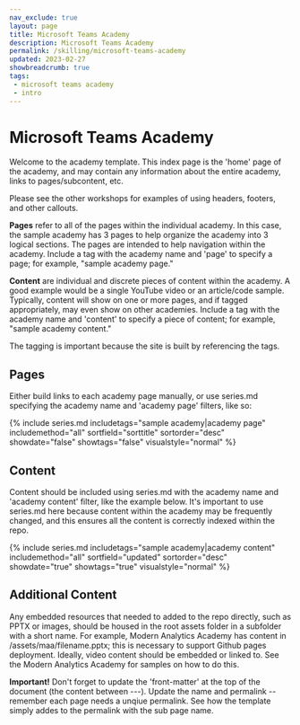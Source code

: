 ```yaml
---
nav_exclude: true
layout: page
title: Microsoft Teams Academy
description: Microsoft Teams Academy
permalink: /skilling/microsoft-teams-academy
updated: 2023-02-27
showbreadcrumb: true
tags: 
 - microsoft teams academy
 - intro
---
```


# Microsoft Teams Academy

Welcome to the academy template. This index page is the 'home' page of the academy, and may contain any information about the entire academy, links to pages/subcontent, etc.

Please see the other workshops for examples of using headers, footers, and other callouts.

__Pages__ refer to all of the pages within the individual academy. In this case, the sample academy has 3 pages to help organize the academy into 3 logical sections. The pages are intended to help navigation within the academy. Include a tag with the academy name and 'page' to specify a page; for example, "sample academy page."

__Content__ are individual and discrete pieces of content within the academy. A good example would be a single YouTube video or an article/code sample. Typically, content will show on one or more pages, and if tagged appropriately, may even show on other academies. Include a tag with the academy name and 'content' to specify a piece of content; for example, "sample academy content." 

The tagging is important because the site is built by referencing the tags.

## Pages

Either build links to each academy page manually, or use series.md specifying the academy name and 'academy page' filters, like so:

{% include series.md 
    includetags="sample academy|academy page" 
    includemethod="all" 
    sortfield="sorttitle" sortorder="desc" showdate="false" showtags="false"
    visualstyle="normal"
%}

##  Content

Content should be included using series.md with the academy name and 'academy content' filter, like the example below. It's important to use series.md here because content within the academy may be frequently changed, and this ensures all the content is correctly indexed within the repo.

{% include series.md 
    includetags="sample academy|academy content" 
    includemethod="all" 
    sortfield="updated" sortorder="desc" showdate="true" showtags="true"
    visualstyle="normal"
%}

## Additional Content

Any embedded resources that needed to added to the repo directly, such as PPTX or images, should be housed in the root assets folder in a subfolder with a short name. For example, Modern Analytics Academy has content in /assets/maa/filename.pptx; this is necessary to support Github pages deployment. Ideally, video content should be embedded or linked to. See the Modern Analytics Academy for samples on how to do this.

__Important!__ Don't forget to update the 'front-matter' at the top of the document (the content between ---). Update the name and permalink -- remember each page needs a unqiue permalink. See how the template simply addes to the permalink with the sub page name.


